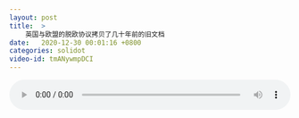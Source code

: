 ```yaml
---
layout: post
title:  >
    英国与欧盟的脱欧协议拷贝了几十年前的旧文档
date:   2020-12-30 00:01:16 +0800
categories: solidot
video-id: tmANywmpDCI
---
```


<audio src="/assets/4994b3510e75e3d9edae14c3bb42b108.mp3" style="width: 100%;" controls></audio>

